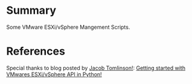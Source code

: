 # Summary
Some VMware ESXi/vSphere Mangement Scripts.


# References
Special thanks to blog posted by [Jacob Tomlinson!](https://plus.google.com/+JacobTomlinson0/):
[Getting started with VMwares ESXi/vSphere API in Python!](https://www.jacobtomlinson.co.uk/vmware/2016/06/22/using-vmware-esxi-vsphere-python-api/)
